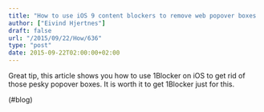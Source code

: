 ```yaml
---
title: "How to use iOS 9 content blockers to remove web popover boxes | Macworld"
author: ["Eivind Hjertnes"]
draft: false
url: "/2015/09/22/How/636"
type: "post"
date: 2015-09-22T02:00:00+02:00
---
```


Great tip, this article shows you how to use 1Blocker on iOS to get rid
of those pesky popover boxes. It is worth it to get 1Blocker just for
this.

(#blog)

